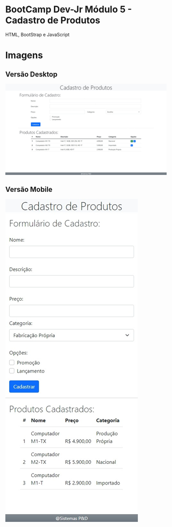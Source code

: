 # BootCamp Dev-Jr Módulo 5 - Cadastro de Produtos

HTML, BootStrap e JavaScript


# Imagens
## Versão Desktop
![Versão Desktop](https://github.com/bootcampfullstack/bootcamp-devjr-modulo5-cadastro-produto/blob/main/app-desktop.jpeg "Versão Desktop")

## Versão Mobile
![Versão Mobile](https://github.com/bootcampfullstack/bootcamp-devjr-modulo5-cadastro-produto/blob/main/app-mobile.jpeg "Versão Mobile")
